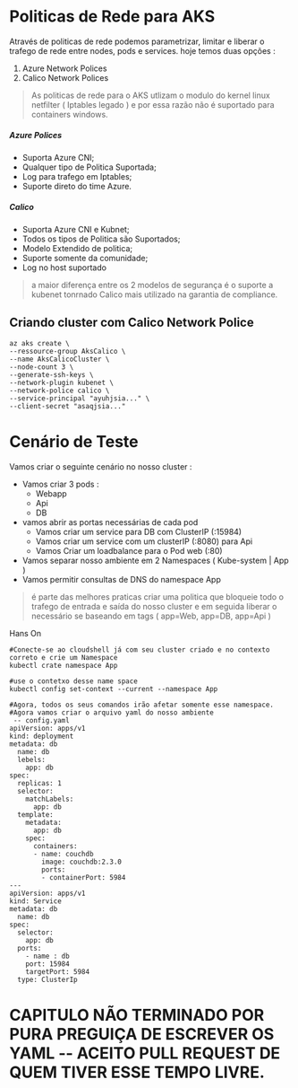 # Politicas de Rede para AKS

Através de politicas de rede podemos parametrizar, limitar e liberar o trafego de rede entre nodes, pods e services. hoje temos duas opções :

1. Azure Network Polices
2. Calico Network Polices

> As politicas de rede para o AKS utlizam o modulo do kernel linux netfilter ( Iptables legado ) e por essa razão não é suportado para containers windows.

##### Azure Polices

- Suporta Azure CNI;
- Qualquer tipo de Politica Suportada;
- Log para trafego em Iptables;
- Suporte direto do time Azure.

##### Calico

- Suporta Azure CNI e Kubnet;
- Todos os tipos de Politica são Suportados;
- Modelo Extendido de politica;
- Suporte somente da comunidade;
- Log no host suportado

> a maior diferença entre os 2 modelos de segurança é o suporte a kubenet tonrnado Calico mais utilizado na garantia de compliance.

## Criando cluster com Calico Network Police

```
az aks create \
--ressource-group AksCalico \
--name AksCalicoCluster \
--node-count 3 \
--generate-ssh-keys \
--network-plugin kubenet \
--network-police calico \
--service-principal "ayuhjsia..." \
--client-secret "asaqjsia..."

```

# Cenário de Teste

Vamos criar o seguinte cenário no nosso cluster :
- Vamos criar 3 pods :
  - Webapp
  - Api
  - DB
- vamos abrir as portas necessárias de cada pod
  - Vamos criar um service para DB com ClusterIP (:15984)
  - Vamos criar um service com um clusterIP (:8080) para Api
  - Vamos Criar um loadbalance para o Pod web (:80)
- Vamos separar nosso ambiente em 2 Namespaces ( Kube-system | App )
- Vamos permitir consultas de DNS do namespace App

> é parte das melhores praticas criar uma politica que bloqueie todo o trafego de entrada e saída do nosso cluster e em seguida liberar o necessário se baseando em tags ( app=Web, app=DB, app=Api )

Hans On

```
#Conecte-se ao cloudshell já com seu cluster criado e no contexto correto e crie um Namespace
kubectl crate namespace App

#use o contetxo desse name space
kubectl config set-context --current --namespace App

#Agora, todos os seus comandos irão afetar somente esse namespace.
#Agora vamos criar o arquivo yaml do nosso ambiente
 -- config.yaml
apiVersion: apps/v1
kind: deployment
metadata: db
  name: db
  lebels:
    app: db
spec:
  replicas: 1
  selector:
    matchLabels:
      app: db
  template:
    metadata:
      app: db
    spec:
      containers:
      - name: couchdb
        image: couchdb:2.3.0
        ports:
        - containerPort: 5984
---
apiVersion: apps/v1
kind: Service
metadata: db
  name: db
spec:
  selector:
    app: db
  ports:
    - name : db
    port: 15984
    targetPort: 5984
  type: ClusterIp

```

# CAPITULO NÃO TERMINADO POR PURA PREGUIÇA DE ESCREVER OS YAML -- ACEITO PULL REQUEST DE QUEM TIVER ESSE TEMPO LIVRE.
